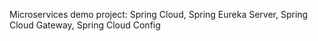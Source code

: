Microservices demo project: Spring Cloud, Spring Eureka Server, Spring Cloud Gateway, Spring Cloud Config